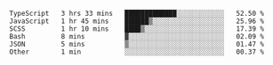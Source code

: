 <!--START_SECTION:waka-->

```text
TypeScript   3 hrs 33 mins   █████████████░░░░░░░░░░░░   52.50 %
JavaScript   1 hr 45 mins    ██████▒░░░░░░░░░░░░░░░░░░   25.96 %
SCSS         1 hr 10 mins    ████▒░░░░░░░░░░░░░░░░░░░░   17.39 %
Bash         8 mins          ▓░░░░░░░░░░░░░░░░░░░░░░░░   02.09 %
JSON         5 mins          ▒░░░░░░░░░░░░░░░░░░░░░░░░   01.47 %
Other        1 min           ░░░░░░░░░░░░░░░░░░░░░░░░░   00.37 %
```

<!--END_SECTION:waka-->


<!--
**Leorio21/Leorio21** is a ✨ _special_ ✨ repository because its `README.md` (this file) appears on your GitHub profile.

Here are some ideas to get you started:

- 🔭 I’m currently working on ...
- 🌱 I’m currently learning ...
- 👯 I’m looking to collaborate on ...
- 🤔 I’m looking for help with ...
- 💬 Ask me about ...
- 📫 How to reach me: ...
- 😄 Pronouns: ...
- ⚡ Fun fact: ...
-->
